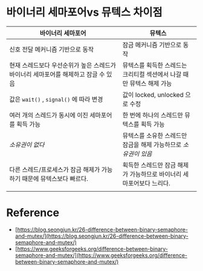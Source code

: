 
# 바이너리 세마포어vs 뮤텍스 차이점


| 바이너리 세마포어                                      | 뮤텍스                                     |
| ---------------------------------------------- | --------------------------------------- |
| 신호 전달 메커니즘 기반으로 동작                             | 잠금 메커니즘 기반으로 동작                         |
| 현재 스레드보다 우선순위가 높은 스레드가 바이너리 세마포어를 해제하고 잠글 수 있음 | 뮤텍스를 획득한 스레드는 크리티컬 섹션에서 나갈 때만 뮤텍스 해제 가능 |
| 값은 `wait()` , `signal()` 에 따라 변경               | 값이 locked, unlocked 으로 수정               |
| 여러 개의 스레드가 동시에 이진 세마포어를 획득 가능                  | 한 번에 하나의 스레드만 뮤텍스를 획득 가능                |
| *소유권이 없다*                                      | 뮤텍스를 소유한 스레드만 잠금을 해제 가능하므로 *소유권이 있음*    |
| 다른 스레드/프로세스가 잠금 해제가 가능하기 때문에 뮤텍스보다 빠르다.        | 획득한 스레드만 잠금 해제가 가능하므로 바이너리 세마포어보다 느리다.  |
|                                                |                                         |




# Reference
- [https://blog.seongjun.kr/26-difference-between-binary-semaphore-and-mutex/](https://blog.seongjun.kr/26-difference-between-binary-semaphore-and-mutex/) 
- [https://www.geeksforgeeks.org/difference-between-binary-semaphore-and-mutex/](https://www.geeksforgeeks.org/difference-between-binary-semaphore-and-mutex/) 

